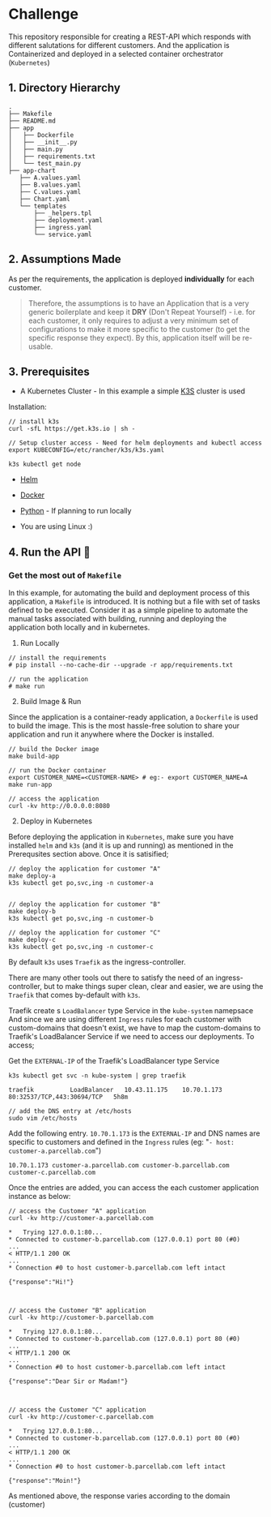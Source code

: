 # Challenge

This repository responsible for creating a REST-API which responds with different salutations for different customers. And the application is Containerized and deployed in a selected container orchestrator (`Kubernetes`)


## 1. Directory Hierarchy 

```
.
├── Makefile
├── README.md
├── app
│   ├── Dockerfile
│   ├── __init__.py
│   ├── main.py
│   ├── requirements.txt
│   └── test_main.py
├── app-chart
   ├── A.values.yaml
   ├── B.values.yaml
   ├── C.values.yaml
   ├── Chart.yaml
   └── templates
       ├── _helpers.tpl
       ├── deployment.yaml
       ├── ingress.yaml
       └── service.yaml
```

## 2. Assumptions Made

As per the requirements, the application is deployed **individually** for each customer. 

> Therefore, the assumptions is to have an Application that is a very generic boilerplate and keep it **DRY** (Don't Repeat Yourself) - i.e. for each customer, it only requires to adjust a very minimum set of configurations to make it more specific to the customer (to get the specific response they expect). By this, application itself will be re-usable. 


## 3. Prerequisites


- A Kubernetes Cluster - In this example a simple [K3S](https://k3s.io/) cluster is used

Installation:

```
// install k3s
curl -sfL https://get.k3s.io | sh - 

// Setup cluster access - Need for helm deployments and kubectl access
export KUBECONFIG=/etc/rancher/k3s/k3s.yaml

k3s kubectl get node 
```

- [Helm](https://helm.sh/)

- [Docker](https://www.docker.com/)

- [Python](https://www.python.org/downloads/) - If planning to run locally

- You are using Linux :) 

## 4. Run the API 🚀

### Get the most out of `Makefile`

In this example, for automating the build and deployment process of this application, a `Makefile` is introduced. It is nothing but a file with set of tasks defined to be executed. Consider it as a simple pipeline to automate the manual tasks associated with building, running and deploying the application both locally and in kubernetes. 

1. Run Locally

```
// install the requirements
# pip install --no-cache-dir --upgrade -r app/requirements.txt

// run the application
# make run
```

2. Build Image & Run 

Since the application is a container-ready application, a `Dockerfile` is used to build the image. This is the most hassle-free solution to share your application and run it anywhere where the Docker is installed. 

```
// build the Docker image
make build-app

// run the Docker container
export CUSTOMER_NAME=<CUSTOMER-NAME> # eg:- export CUSTOMER_NAME=A
make run-app

// access the application
curl -kv http://0.0.0.0:8080
```

2. Deploy in Kubernetes

Before deploying the application in `Kubernetes`, make sure you have installed `helm` and `k3s` (and it is up and running) as mentioned in the Prerequsites section above. Once it is satisified;


```
// deploy the application for customer "A"
make deploy-a
k3s kubectl get po,svc,ing -n customer-a 


// deploy the application for customer "B"
make deploy-b
k3s kubectl get po,svc,ing -n customer-b

// deploy the application for customer "C"
make deploy-c
k3s kubectl get po,svc,ing -n customer-c 
```

By default `k3s` uses `Traefik` as the ingress-controller.

There are many other tools out there to satisfy the need of an ingress-controller, but to make things super clean, clear and easier, we are using the `Traefik` that comes by-default with `k3s`. 

Traefik create s `LoadBalancer` type Service in the `kube-system` namepsace And since we are using different `Ingress` rules for each customer with custom-domains that doesn't exist, we have to map the custom-domains to Traefik's LoadBalancer Service if we need to access our deployments. To access;

Get the `EXTERNAL-IP` of the Traefik's LoadBalancer type Service

```
k3s kubectl get svc -n kube-system | grep traefik

traefik          LoadBalancer   10.43.11.175    10.70.1.173   80:32537/TCP,443:30694/TCP   5h8m
```

```
// add the DNS entry at /etc/hosts
sudo vim /etc/hosts
```

Add the following entry. `10.70.1.173` is the `EXTERNAL-IP` and DNS names are specific to customers and defined in the `Ingress` rules (eg: "`- host: customer-a.parcellab.com`")

```
10.70.1.173 customer-a.parcellab.com customer-b.parcellab.com customer-c.parcellab.com
```

Once the entries are added, you can access the each customer application instance as below:

```
// access the Customer "A" application
curl -kv http://customer-a.parcellab.com

*   Trying 127.0.0.1:80...
* Connected to customer-b.parcellab.com (127.0.0.1) port 80 (#0)
...
< HTTP/1.1 200 OK
...
* Connection #0 to host customer-b.parcellab.com left intact

{"response":"Hi!"}



// access the Customer "B" application
curl -kv http://customer-b.parcellab.com

*   Trying 127.0.0.1:80...
* Connected to customer-b.parcellab.com (127.0.0.1) port 80 (#0)
...
< HTTP/1.1 200 OK
...
* Connection #0 to host customer-b.parcellab.com left intact

{"response":"Dear Sir or Madam!"}



// access the Customer "C" application
curl -kv http://customer-c.parcellab.com

*   Trying 127.0.0.1:80...
* Connected to customer-b.parcellab.com (127.0.0.1) port 80 (#0)
...
< HTTP/1.1 200 OK
...
* Connection #0 to host customer-b.parcellab.com left intact

{"response":"Moin!"}
```

As mentioned above, the response varies according to the domain (customer)
